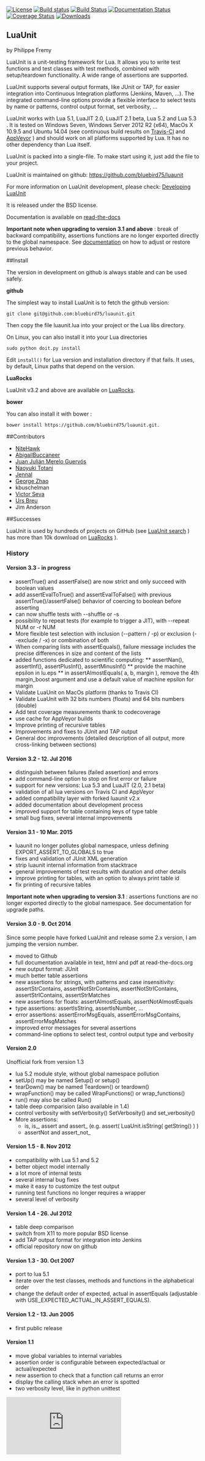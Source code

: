 [![License](http://img.shields.io/badge/License-BSD-green.svg)](LICENSE.txt)
[![Build status](https://ci.appveyor.com/api/projects/status/us6uh4e5q597jj54?svg=true&passingText=Windows%20Build%20passing&failingText=Windows%20Build%20failed)](https://ci.appveyor.com/project/bluebird75/luaunit)
[![Build Status](https://travis-ci.org/bluebird75/luaunit.svg?branch=master)](https://travis-ci.org/bluebird75/luaunit)
[![Documentation Status](https://readthedocs.org/projects/luaunit/badge/?version=latest)](https://readthedocs.org/projects/luaunit/?badge=latest)
[![Coverage Status](https://coveralls.io/repos/github/bluebird75/luaunit/badge.svg?branch=master)](https://coveralls.io/github/bluebird75/luaunit?branch=master)
[![Downloads](https://img.shields.io/badge/downloads-10k-green.svg)](https://luarocks.org/modules/bluebird75/luaunit)

## LuaUnit
by Philippe Fremy

LuaUnit is a unit-testing framework for Lua. It allows you 
to write test functions and test classes with test methods, combined with 
setup/teardown functionality. A wide range of assertions are supported.

LuaUnit supports several output formats, like JUnit or TAP, for easier integration
into Continuous Integration platforms (Jenkins, Maven, ...). The integrated command-line 
options provide a flexible interface to select tests by name or patterns, control output 
format, set verbosity, ...

LuaUnit works with Lua 5.1, LuaJIT 2.0, LuaJIT 2.1 beta, Lua 5.2 and Lua 5.3 . It is tested on Windows Seven, Windows Server 2012 R2 (x64), MacOs X 10.9.5 and Ubuntu 14.04 (see 
continuous build results on [Travis-CI](https://travis-ci.org/bluebird75/luaunit) and [AppVeyor](https://ci.appveyor.com/project/bluebird75/luaunit) ) and should work on all platforms supported by Lua.
It has no other dependency than Lua itself. 

LuaUnit is packed into a single-file. To make start using it, just add the file to your project.

LuaUnit is maintained on github:
https://github.com/bluebird75/luaunit

For more information on LuaUnit development, please check: [Developing LuaUnit](http://luaunit.readthedocs.org/en/latest/#developing-luaunit)

It is released under the BSD license.

Documentation is available on
[read-the-docs](http://luaunit.readthedocs.org/en/latest/)

**Important note when upgrading to version 3.1 and above** : break of backward compatibility, assertions functions are
no longer exported directly to the global namespace. See [documentation](http://luaunit.readthedocs.io/en/latest/#luaunit-global-asserts) on how to adjust or restore previous behavior.


##Install

The version in development on github is always stable and can be used safely.

**github** 

The simplest way to install LuaUnit is to fetch the github version:

    git clone git@github.com:bluebird75/luaunit.git

Then copy the file luaunit.lua into your project or the Lua libs directory.

On Linux, you can also install it into your Lua directories

    sudo python doit.py install

Edit `install()` for Lua version and installation directory if that
fails. It uses, by default, Linux paths that depend on the version. 

**LuaRocks**

LuaUnit v3.2 and above are available on [LuaRocks](https://luarocks.org/modules/bluebird75/luaunit).

**bower**

You can also install it with bower :

    bower install https://github.com/bluebird75/luaunit.git.

##Contributors
* [NiteHawk](https://github.com/n1tehawk)
* [AbigailBuccaneer](https://github.com/AbigailBuccaneer)
* [Juan Julián Merelo Guervós](https://github.com/JJ)
* [Naoyuki Totani](https://github.com/ntotani)
* [Jennal](https://github.com/Jennal)
* [George Zhao](https://github.com/zhaozg)
* kbuschelman
* [Victor Seva](https://github.com/linuxmaniac)
* [Urs Breu](https://github.com/ubreu)
* Jim Anderson

##Successes

LuaUnit is used by hundreds of projects on GitHub (see [LuaUnit search](https://github.com/search?utf8=%E2%9C%93&q=filename%3Aluaunit.lua&type=Code&ref=searchresults) ) has more than 10k download on [LuaRocks](https://luarocks.org/modules/bluebird75/luaunit) ).


### History 

#### Version 3.3 - in progress
* assertTrue() and assertFalse() are now strict and only succeed with boolean values
* add assertEvalToTrue() and assertEvalToFalse() with previous assertTrue()/assertFalse() behavior of coercing to boolean before asserting
* can now shuffle tests with --shuffle or -s
* possibility to repeat tests (for example to trigger a JIT), with --repeat NUM or -r NUM
* More flexible test selection with inclusion (--pattern / -p) or exclusion (--exclude / -x) or combination of both
* When comparing lists with assertEquals(), failure message includes the precise differences in size and content
  of the lists
* added functions dedicated to scientific computing: 
** assertNan(), assertInf(), assertPlusInf(), assertMinusInf()
** provide the machine epsilon in lu.eps
** in assertAlmostEquals( a, b, margin ), remove the 4th margin_boost argument and use a default
   value of machine epsilon for margin
* Validate LuaUnit on MacOs platform (thanks to Travis CI)
* Validate LuaUnit with 32 bits numbers (floats) and 64 bits numbers (double)
* Add test coverage measurements thank to codecoverage
* use cache for AppVeyor builds
* Improve printing of recursive tables
* Improvements and fixes to JUnit and TAP output
* General doc improvements (detailed description of all output, more cross-linking between sections)

#### Version 3.2 - 12. Jul 2016
* distinguish between failures (failed assertion) and errors
* add command-line option to stop on first error or failure
* support for new versions: Lua 5.3 and LuaJIT (2.0, 2.1 beta)
* validation of all lua versions on Travis CI and AppVeyor
* added compatibility layer with forked luaunit v2.x
* added documentation about development process
* improved support for table containing keys of type table
* small bug fixes, several internal improvements

#### Version 3.1 - 10 Mar. 2015
* luaunit no longer pollutes global namespace, unless defining EXPORT_ASSERT_TO_GLOBALS to true
* fixes and validation of JUnit XML generation
* strip luaunit internal information from stacktrace
* general improvements of test results with duration and other details
* improve printing for tables, with an option to always print table id
* fix printing of recursive tables 

**Important note when upgrading to version 3.1** : assertions functions are
no longer exported directly to the global namespace. See documentation for upgrade
paths.

#### Version 3.0 - 9. Oct 2014

Since some people have forked LuaUnit and release some 2.x version, I am
jumping the version number.

- moved to Github
- full documentation available in text, html and pdf at read-the-docs.org
- new output format: JUnit
- much better table assertions
- new assertions for strings, with patterns and case insensitivity: assertStrContains, 
  assertNotStrContains, assertNotStrIContains, assertStrIContains, assertStrMatches
- new assertions for floats: assertAlmostEquals, assertNotAlmostEquals
- type assertions: assertIsString, assertIsNumber, ...
- error assertions: assertErrorMsgEquals, assertErrorMsgContains, assertErrorMsgMatches
- improved error messages for several assertions
- command-line options to select test, control output type and verbosity

#### Version 2.0
Unofficial fork from version 1.3
- lua 5.2 module style, without global namespace pollution
- setUp() may be named Setup() or setup()
- tearDown() may be named Teardown() or teardown()
- wrapFunction() may be called WrapFunctions() or wrap_functions()
- run() may also be called Run()
- table deep comparision (also available in 1.4)
- control verbosity with setVerbosity() SetVerbosity() and set_verbosity()
- More assertions: 
    + is<Type>, is_<type>, assert<Type> and assert_<type> (e.g. assert( LuaUnit.isString( getString() ) )
    + assertNot<Type> and assert_not_<type>

#### Version 1.5 - 8. Nov 2012
- compatibility with Lua 5.1 and 5.2
- better object model internally
- a lot more of internal tests
- several internal bug fixes
- make it easy to customize the test output
- running test functions no longer requires a wrapper
- several level of verbosity


#### Version 1.4 - 26. Jul 2012
- table deep comparison
- switch from X11 to more popular BSD license
- add TAP output format for integration into Jenkins
- official repository now on github


#### Version 1.3 - 30. Oct 2007
- port to lua 5.1
- iterate over the test classes, methods and functions in the alphabetical order
- change the default order of expected, actual in assertEquals (adjustable with USE_EXPECTED_ACTUAL_IN_ASSERT_EQUALS).


#### Version 1.2 - 13. Jun 2005  
- first public release


#### Version 1.1
- move global variables to internal variables
- assertion order is configurable between expected/actual or actual/expected
- new assertion to check that a function call returns an error
- display the calling stack when an error is spotted
- two verbosity level, like in python unittest

![stats](https://stats.sylphide-consulting.com/piwik/piwik.php?idsite=37&amp;rec=1)
